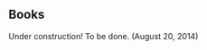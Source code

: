 ## Books

<div class="alert alert-danger" role="alert">Under construction! To be done. (August 20, 2014)</div>